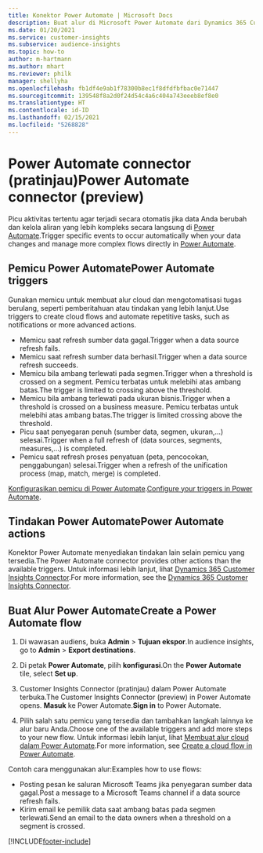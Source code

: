 ```yaml
---
title: Konektor Power Automate | Microsoft Docs
description: Buat alur di Microsoft Power Automate dari Dynamics 365 Customer Insights.
ms.date: 01/20/2021
ms.service: customer-insights
ms.subservice: audience-insights
ms.topic: how-to
author: m-hartmann
ms.author: mhart
ms.reviewer: philk
manager: shellyha
ms.openlocfilehash: fb1df4e9ab1f78300b8ec1f8dfdfbfbac0e71447
ms.sourcegitcommit: 139548f8a2d0f24d54c4a6c404a743eeeb8ef8e0
ms.translationtype: HT
ms.contentlocale: id-ID
ms.lasthandoff: 02/15/2021
ms.locfileid: "5268828"
---
```

# <a name="power-automate-connector-preview"></a><span data-ttu-id="2401a-103">Power Automate connector (pratinjau)</span><span class="sxs-lookup"><span data-stu-id="2401a-103">Power Automate connector (preview)</span></span>

<span data-ttu-id="2401a-104">Picu aktivitas tertentu agar terjadi secara otomatis jika data Anda berubah dan kelola aliran yang lebih kompleks secara langsung di [Power Automate](https://flow.microsoft.com/).</span><span class="sxs-lookup"><span data-stu-id="2401a-104">Trigger specific events to occur automatically when your data changes and manage more complex flows directly in [Power Automate](https://flow.microsoft.com/).</span></span>

## <a name="power-automate-triggers"></a><span data-ttu-id="2401a-105">Pemicu Power Automate</span><span class="sxs-lookup"><span data-stu-id="2401a-105">Power Automate triggers</span></span>

<span data-ttu-id="2401a-106">Gunakan memicu untuk membuat alur cloud dan mengotomatisasi tugas berulang, seperti pemberitahuan atau tindakan yang lebih lanjut.</span><span class="sxs-lookup"><span data-stu-id="2401a-106">Use triggers to create cloud flows and automate repetitive tasks, such as notifications or more advanced actions.</span></span> 

- <span data-ttu-id="2401a-107">Memicu saat refresh sumber data gagal.</span><span class="sxs-lookup"><span data-stu-id="2401a-107">Trigger when a data source refresh fails.</span></span> 
- <span data-ttu-id="2401a-108">Memicu saat refresh sumber data berhasil.</span><span class="sxs-lookup"><span data-stu-id="2401a-108">Trigger when a data source refresh succeeds.</span></span>
- <span data-ttu-id="2401a-109">Memicu bila ambang terlewati pada segmen.</span><span class="sxs-lookup"><span data-stu-id="2401a-109">Trigger when a threshold is crossed on a segment.</span></span> <span data-ttu-id="2401a-110">Pemicu terbatas untuk melebihi atas ambang batas.</span><span class="sxs-lookup"><span data-stu-id="2401a-110">The trigger is limited to crossing above the threshold.</span></span>
- <span data-ttu-id="2401a-111">Memicu bila ambang terlewati pada ukuran bisnis.</span><span class="sxs-lookup"><span data-stu-id="2401a-111">Trigger when a threshold is crossed on a business measure.</span></span> <span data-ttu-id="2401a-112">Pemicu terbatas untuk melebihi atas ambang batas.</span><span class="sxs-lookup"><span data-stu-id="2401a-112">The trigger is limited crossing above the threshold.</span></span>
- <span data-ttu-id="2401a-113">Picu saat penyegaran penuh (sumber data, segmen, ukuran,...) selesai.</span><span class="sxs-lookup"><span data-stu-id="2401a-113">Trigger when a full refresh of (data sources, segments, measures,...) is completed.</span></span>
- <span data-ttu-id="2401a-114">Pemicu saat refresh proses penyatuan (peta, pencocokan, penggabungan) selesai.</span><span class="sxs-lookup"><span data-stu-id="2401a-114">Trigger when a refresh of the unification process (map, match, merge) is completed.</span></span>

<span data-ttu-id="2401a-115">[Konfigurasikan pemicu di Power Automate](https://flow.microsoft.com/connectors/shared_customerinsights/dynamics-365-customer-insights-connector/).</span><span class="sxs-lookup"><span data-stu-id="2401a-115">[Configure your triggers in Power Automate](https://flow.microsoft.com/connectors/shared_customerinsights/dynamics-365-customer-insights-connector/).</span></span>

## <a name="power-automate-actions"></a><span data-ttu-id="2401a-116">Tindakan Power Automate</span><span class="sxs-lookup"><span data-stu-id="2401a-116">Power Automate actions</span></span>
<span data-ttu-id="2401a-117">Konektor Power Automate menyediakan tindakan lain selain pemicu yang tersedia.</span><span class="sxs-lookup"><span data-stu-id="2401a-117">The Power Automate connector provides other actions than the available triggers.</span></span> <span data-ttu-id="2401a-118">Untuk informasi lebih lanjut, lihat [Dynamics 365 Customer Insights Connector](https://docs.microsoft.com/connectors/customerinsights/).</span><span class="sxs-lookup"><span data-stu-id="2401a-118">For more information, see the [Dynamics 365 Customer Insights Connector](https://docs.microsoft.com/connectors/customerinsights/).</span></span>

## <a name="create-a-power-automate-flow"></a><span data-ttu-id="2401a-119">Buat Alur Power Automate</span><span class="sxs-lookup"><span data-stu-id="2401a-119">Create a Power Automate flow</span></span>

1. <span data-ttu-id="2401a-120">Di wawasan audiens, buka **Admin** > **Tujuan ekspor**.</span><span class="sxs-lookup"><span data-stu-id="2401a-120">In audience insights, go to **Admin** > **Export destinations**.</span></span>

1. <span data-ttu-id="2401a-121">Di petak **Power Automate**, pilih **konfigurasi**.</span><span class="sxs-lookup"><span data-stu-id="2401a-121">On the **Power Automate** tile, select **Set up**.</span></span>

1. <span data-ttu-id="2401a-122">Customer Insights Connector (pratinjau) dalam Power Automate terbuka.</span><span class="sxs-lookup"><span data-stu-id="2401a-122">The Customer Insights Connector (preview) in Power Automate opens.</span></span> <span data-ttu-id="2401a-123">**Masuk** ke Power Automate.</span><span class="sxs-lookup"><span data-stu-id="2401a-123">**Sign in** to Power Automate.</span></span>

1. <span data-ttu-id="2401a-124">Pilih salah satu pemicu yang tersedia dan tambahkan langkah lainnya ke alur baru Anda.</span><span class="sxs-lookup"><span data-stu-id="2401a-124">Choose one of the available triggers and add more steps to your new flow.</span></span> <span data-ttu-id="2401a-125">Untuk informasi lebih lanjut, lihat [Membuat alur cloud dalam Power Automate](https://docs.microsoft.com/power-automate/get-started-logic-flow).</span><span class="sxs-lookup"><span data-stu-id="2401a-125">For more information, see [Create a cloud flow in Power Automate](https://docs.microsoft.com/power-automate/get-started-logic-flow).</span></span>

<span data-ttu-id="2401a-126">Contoh cara menggunakan alur:</span><span class="sxs-lookup"><span data-stu-id="2401a-126">Examples how to use flows:</span></span> 
- <span data-ttu-id="2401a-127">Posting pesan ke saluran Microsoft Teams jika penyegaran sumber data gagal.</span><span class="sxs-lookup"><span data-stu-id="2401a-127">Post a message to a Microsoft Teams channel if a data source refresh fails.</span></span> 
- <span data-ttu-id="2401a-128">Kirim email ke pemilik data saat ambang batas pada segmen terlewati.</span><span class="sxs-lookup"><span data-stu-id="2401a-128">Send an email to the data owners when a threshold on a segment is crossed.</span></span>



[!INCLUDE[footer-include](../includes/footer-banner.md)]